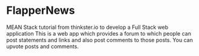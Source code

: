 # FlapperNews
MEAN Stack tutorial from thinkster.io to develop a Full Stack web application
This is a web app which provides a forum to which people can post statements and links and also post comments to those posts.
You can upvote posts and comments. 
